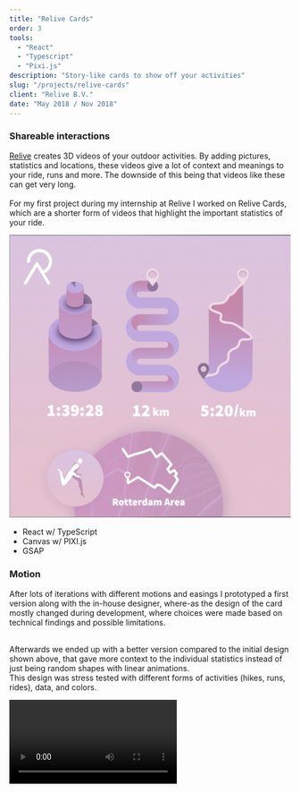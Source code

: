 ```yaml
---
title: "Relive Cards"
order: 3
tools:
  - "React"
  - "Typescript"
  - "Pixi.js"
description: "Story-like cards to show off your activities"
slug: "/projects/relive-cards"
client: "Relive B.V."
date: "May 2018 / Nov 2018"
---
```


<div class="project--cards content__wrapper">
<div class="content__left">

### Shareable interactions

<a href="https://relive.cc" target="_blank">Relive</a> creates 3D videos of your outdoor activities.
By adding pictures, statistics and locations, these videos give a lot of context and meanings to your ride, runs and more. The downside of this being that videos
like these can get very long.<br/><br/>
For my first project during my internship at Relive I worked on Relive Cards, which are a shorter form of videos that highlight the
important statistics of your ride.

</div>

<div class="content__right">

  <img src="./assets/relive-cards_card-pink.png"/>

</div>
</div>

<div class="tools">

- React w/ TypeScript
- Canvas w/ PIXI.js
- GSAP

</div>

<div class="project--cards content__wrapper">
<div class="content__left align-center">

### Motion

After lots of iterations with different motions and easings I prototyped a first version along with the in-house designer, where-as the design
of the card mostly changed during development, where choices were made based on technical findings and possible limitations. <br/><br/>

Afterwards we ended up with a better version compared to the initial design shown above, that gave more context to the individual statistics instead of just being random shapes with linear animations.<br/> This design was stress tested with different forms of activities (hikes, runs, rides), data, and colors.

</div>

<div class="content__right align-right ">

![](./assets/relive-cards_final.mp4)

</div>
</div>
